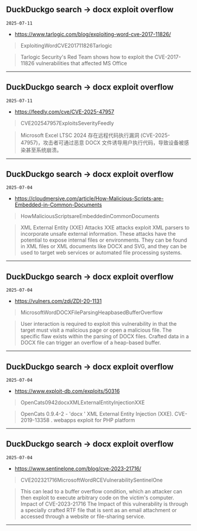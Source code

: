 ## DuckDuckgo search -> docx exploit overflow
`2025-07-11`

* https://www.tarlogic.com/blog/exploiting-word-cve-2017-11826/

<blockquote>
 ExploitingWordCVE201711826Tarlogic
</blockquote>
<blockquote>
Tarlogic Security's Red Team shows how to exploit the CVE-2017-11826 vulnerabilities that affected MS Office
</blockquote>

---

## DuckDuckgo search -> docx exploit overflow
`2025-07-11`

* https://feedly.com/cve/CVE-2025-47957

<blockquote>
 CVE202547957ExploitsSeverityFeedly
</blockquote>
<blockquote>
Microsoft Excel LTSC 2024 存在远程代码执行漏洞 (CVE-2025-47957)，攻击者可通过恶意 DOCX 文件诱导用户执行代码，导致设备被感染甚至系统崩溃。
</blockquote>

---

## DuckDuckgo search -> docx exploit overflow
`2025-07-04`

* https://cloudmersive.com/article/How-Malicious-Scripts-are-Embedded-in-Common-Documents

<blockquote>
 HowMaliciousScriptsareEmbeddedinCommonDocuments
</blockquote>
<blockquote>
XML External Entity (XXE) Attacks XXE attacks exploit XML parsers to incorporate unsafe external information. These attacks have the potential to expose internal files or environments. They can be found in XML files or XML documents like DOCX and SVG, and they can be used to target web services or automated file processing systems.
</blockquote>

---

## DuckDuckgo search -> docx exploit overflow
`2025-07-04`

* https://vulners.com/zdi/ZDI-20-1131

<blockquote>
 MicrosoftWordDOCXFileParsingHeapbasedBufferOverflow
</blockquote>
<blockquote>
User interaction is required to exploit this vulnerability in that the target must visit a malicious page or open a malicious file. The specific flaw exists within the parsing of DOCX files. Crafted data in a DOCX file can trigger an overflow of a heap-based buffer.
</blockquote>

---

## DuckDuckgo search -> docx exploit overflow
`2025-07-04`

* https://www.exploit-db.com/exploits/50316

<blockquote>
 OpenCats0942docxXMLExternalEntityInjectionXXE
</blockquote>
<blockquote>
OpenCats 0.9.4-2 - 'docx ' XML External Entity Injection (XXE). CVE-2019-13358 . webapps exploit for PHP platform
</blockquote>

---

## DuckDuckgo search -> docx exploit overflow
`2025-07-04`

* https://www.sentinelone.com/blog/cve-2023-21716/

<blockquote>
 CVE202321716MicrosoftWordRCEVulnerabilitySentinelOne
</blockquote>
<blockquote>
This can lead to a buffer overflow condition, which an attacker can then exploit to execute arbitrary code on the victim's computer. Impact of CVE-2023-21716 The Impact of this vulnerability is through a specially crafted RTF file that is sent as an email attachment or accessed through a website or file-sharing service.
</blockquote>

---

